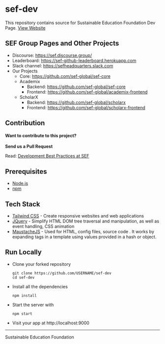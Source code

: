 # sef-dev

This repository contains source for Sustainable Education Foundation Dev Page. [View Website](https://dev.sefglobal.org/)

## SEF Group Pages and Other Projects 

* Discourse: https://sef.discourse.group/
* Leaderboard: https://sef-github-leaderboard.herokuapp.com
* Slack channel: https://sefheadquarters.slack.com 
* Our Projects 
    * Core: https://github.com/sef-global/sef-core
    * Academix
        * Backend: https://github.com/sef-global/sef-core
        * Frontend: https://github.com/sef-global/academix-frontend
    * ScholarX
        * Backend: https://github.com/sef-global/scholarx
        * Frontend: https://github.com/sef-global/scholarx-frontend


## Contribution

#### Want to contribute to this project? 

**Send us a Pull Request**

Read: [Development Best Practices at SEF](https://github.com/sef-global/sef-site/blob/master/CONTRIBUTING.md)


## Prerequisites
* [Node.js](https://nodejs.org/en/)
* [npm](https://www.npmjs.com/)


## Tech Stack 
  * [Tailwind CSS](https://tailwindcss.com/)   -  Create responsive websites and web applications 
  * [JQuery](https://jquery.com/)      -  Simplify HTML DOM tree traversal and manipulation, as well as event handling, CSS animation 
  * [MaustacheJS](https://en.wikipedia.org/wiki/Mustache_%28template_system%29) -  Used for HTML, config files, source code . It works by expanding tags in a template using values provided in a hash or object. 

## Run Locally

- Clone your forked repository
    ```
    git clone https://github.com/USERNAME/sef-dev
    cd sef-dev
    ```

- Install all the dependencies 
  
    ```
    npm install 
    ```
- Start the server with 
    ```
    npm start
    ```

- Visit your app at http://localhost:9000


<hr>

Sustainable Education Foundation

